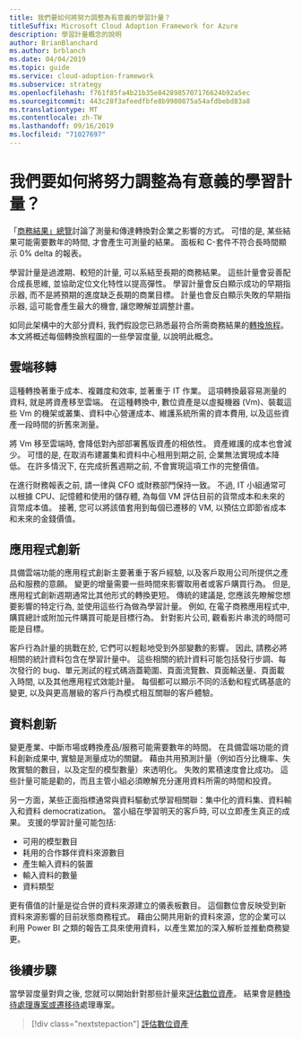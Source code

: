 ```yaml
---
title: 我們要如何將努力調整為有意義的學習計量？
titleSuffix: Microsoft Cloud Adoption Framework for Azure
description: 學習計量概念的說明
author: BrianBlanchard
ms.author: brblanch
ms.date: 04/04/2019
ms.topic: guide
ms.service: cloud-adoption-framework
ms.subservice: strategy
ms.openlocfilehash: f761f85fa4b21b35e8428985707176624b92a5ec
ms.sourcegitcommit: 443c28f3afeedfbfe8b9980875a54afdbebd83a8
ms.translationtype: MT
ms.contentlocale: zh-TW
ms.lasthandoff: 09/16/2019
ms.locfileid: "71027697"
---
```

<!-- markdownlint-disable MD026 -->

# <a name="how-can-we-align-efforts-to-meaningful-learning-metrics"></a>我們要如何將努力調整為有意義的學習計量？

「[商務結果」總覽](./business-outcomes/index.md)討論了測量和傳達轉換對企業之影響的方式。 可惜的是, 某些結果可能需要數年的時間, 才會產生可測量的結果。 面板和 C-套件不符合長時間顯示 0% delta 的報表。

學習計量是過渡期、較短的計量, 可以系結至長期的商務結果。 這些計量會妥善配合成長思維, 並協助定位文化特性以提高彈性。 學習計量會反白顯示成功的早期指示器, 而不是將預期的進度缺乏長期的商業目標。 計量也會反白顯示失敗的早期指示器, 這可能會產生最大的機會, 讓您瞭解並調整計畫。

如同此架構中的大部分資料, 我們假設您已熟悉最符合所需商務結果的[轉換旅程](../govern/guides/index.md)。 本文將概述每個轉換旅程圖的一些學習度量, 以說明此概念。

## <a name="cloud-migration"></a>雲端移轉

這種轉換著重于成本、複雜度和效率, 並著重于 IT 作業。 這項轉換最容易測量的資料, 就是將資產移至雲端。 在這種轉換中, 數位資產是以虛擬機器 (Vm)、裝載這些 Vm 的機架或叢集、資料中心營運成本、維護系統所需的資本費用, 以及這些資產一段時間的折舊來測量。

將 Vm 移至雲端時, 會降低對內部部署舊版資產的相依性。 資產維護的成本也會減少。 可惜的是, 在取消布建叢集和資料中心租用到期之前, 企業無法實現成本降低。 在許多情況下, 在完成折舊週期之前, 不會實現這項工作的完整價值。

在進行財務報表之前, 請一律與 CFO 或財務部門保持一致。 不過, IT 小組通常可以根據 CPU、記憶體和使用的儲存體, 為每個 VM 評估目前的貨幣成本和未來的貨幣成本值。 接著, 您可以將該值套用到每個已遷移的 VM, 以預估立即節省成本和未來的金錢價值。

## <a name="application-innovation"></a>應用程式創新

具備雲端功能的應用程式創新主要著重于客戶經驗, 以及客戶取用公司所提供之產品和服務的意願。 變更的增量需要一些時間來影響取用者或客戶購買行為。 但是, 應用程式創新週期通常比其他形式的轉換更短。 傳統的建議是, 您應該先瞭解您想要影響的特定行為, 並使用這些行為做為學習計量。 例如, 在電子商務應用程式中, 購買總計或附加元件購買可能是目標行為。 針對影片公司, 觀看影片串流的時間可能是目標。

客戶行為計量的挑戰在於, 它們可以輕鬆地受到外部變數的影響。 因此, 請務必將相關的統計資料包含在學習計量中。 這些相關的統計資料可能包括發行步調、每次發行的 bug、單元測試的程式碼涵蓋範圍、頁面流覽數、頁面輸送量、頁面載入時間, 以及其他應用程式效能計量。 每個都可以顯示不同的活動和程式碼基底的變更, 以及與更高層級的客戶行為模式相互關聯的客戶體驗。

## <a name="data-innovation"></a>資料創新

變更產業、中斷市場或轉換產品/服務可能需要數年的時間。 在具備雲端功能的資料創新成果中, 實驗是測量成功的關鍵。 藉由共用預測計量（例如百分比機率、失敗實驗的數目，以及定型的模型數量）來透明化。 失敗的累積速度會比成功。 這些計量可能是勸的，而且主管小組必須瞭解充分運用資料所需的時間和投資。

另一方面，某些正面指標通常與資料驅動式學習相關聯：集中化的資料集、資料輸入和資料 democratization。 當小組在學習明天的客戶時, 可以立即產生真正的成果。 支援的學習計量可能包括:

- 可用的模型數目
- 耗用的合作夥伴資料來源數目
- 產生輸入資料的裝置
- 輸入資料的數量
- 資料類型

更有價值的計量是從合併的資料來源建立的儀表板數目。 這個數位會反映受到新資料來源影響的目前狀態商務程式。 藉由公開共用新的資料來源，您的企業可以利用 Power BI 之類的報告工具來使用資料，以產生累加的深入解析並推動商務變更。

## <a name="next-steps"></a>後續步驟

當學習度量對齊之後, 您就可以開始針對那些計量來[評估數位資產](../digital-estate/index.md)。 結果會是[轉換待處理專案或遷移待](../migrate/migration-considerations/prerequisites/technical-complexity.md)處理專案。

> [!div class="nextstepaction"]
> [評估數位資產](../digital-estate/index.md)
